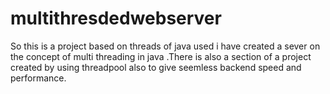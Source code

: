 # multithresdedwebserver
So this is a project based on threads of java used i have created a sever on the concept of multi threading in java .There is also a section of a project created by using threadpool also to give seemless backend speed and performance.
